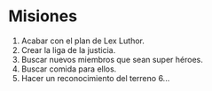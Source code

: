 # Misiones
1. Acabar con el plan de Lex Luthor.
2. Crear la liga de la justicia.
3. Buscar nuevos miembros que sean super héroes.
4. Buscar comida para ellos.
5. Hacer un reconocimiento del terreno
6...